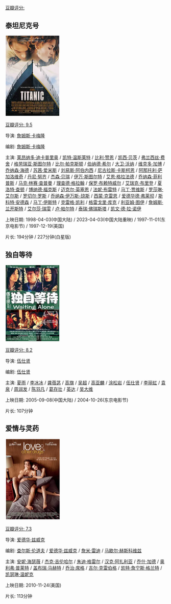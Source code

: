 ## 

[豆瓣评分: ]()

## 泰坦尼克号

![image-20240512222541918](./aiqing/image-20240512222541918.png)

[豆瓣评分: 9.5](https://movie.douban.com/subject/1292722/)

导演: [詹姆斯·卡梅隆](https://movie.douban.com/celebrity/1022571/)

编剧: [詹姆斯·卡梅隆](https://movie.douban.com/celebrity/1022571/)

主演: [莱昂纳多·迪卡普里奥](https://movie.douban.com/celebrity/1041029/) / [凯特·温斯莱特](https://movie.douban.com/celebrity/1054446/) / [比利·赞恩](https://movie.douban.com/celebrity/1031864/) / [凯西·贝茨](https://movie.douban.com/celebrity/1010555/) / [弗兰西丝·费舍](https://movie.douban.com/celebrity/1048158/) / [格劳瑞亚·斯图尔特](https://movie.douban.com/celebrity/1010625/) / [比尔·帕克斯顿](https://movie.douban.com/celebrity/1048134/) / [伯纳德·希尔](https://movie.douban.com/celebrity/1036511/) / [大卫·沃纳](https://movie.douban.com/celebrity/1025251/) / [维克多·加博](https://movie.douban.com/celebrity/1031913/) / [乔纳森·海德](https://movie.douban.com/celebrity/1018150/) / [苏茜·爱米斯](https://movie.douban.com/celebrity/1013951/) / [刘易斯·阿伯内西](https://movie.douban.com/celebrity/1365278/) / [尼古拉斯·卡斯柯恩](https://movie.douban.com/celebrity/1071822/) / [阿那托利·萨加洛维奇](https://movie.douban.com/celebrity/1365279/) / [丹尼·努齐](https://movie.douban.com/celebrity/1049735/) / [杰森·贝瑞](https://movie.douban.com/celebrity/1036813/) / [伊万·斯图尔特](https://movie.douban.com/celebrity/1028058/) / [艾恩·格拉法德](https://movie.douban.com/celebrity/1027206/) / [乔纳森·菲利普斯](https://movie.douban.com/celebrity/1050474/) / [马克·林赛·查普曼](https://movie.douban.com/celebrity/1075680/) / [理查德·格拉翰](https://movie.douban.com/celebrity/1099753/) / [保罗·布赖特威尔](https://movie.douban.com/celebrity/1365285/) / [艾瑞克·布里登](https://movie.douban.com/celebrity/1002784/) / [夏洛特·查顿](https://movie.douban.com/celebrity/1315279/) / [博纳德·福克斯](https://movie.douban.com/celebrity/1086881/) / [迈克尔·英塞恩](https://movie.douban.com/celebrity/1086016/) / [法妮·布雷特](https://movie.douban.com/celebrity/1365288/) / [马丁·贾维斯](https://movie.douban.com/celebrity/1106152/) / [罗莎琳·艾尔斯](https://movie.douban.com/celebrity/1057182/) / [罗切尔·罗斯](https://movie.douban.com/celebrity/1319317/) / [乔纳森·伊万斯-琼斯](https://movie.douban.com/celebrity/1365280/) / [西蒙·克雷恩](https://movie.douban.com/celebrity/1281455/) / [爱德华德·弗莱彻](https://movie.douban.com/celebrity/1082829/) / [斯科特·安德森](https://movie.douban.com/celebrity/1365284/) / [马丁·伊斯特](https://movie.douban.com/celebrity/1365286/) / [克雷格·凯利](https://movie.douban.com/celebrity/1111372/) / [格雷戈里·库克](https://movie.douban.com/celebrity/1328268/) / [利亚姆·图伊](https://movie.douban.com/celebrity/1365287/) / [詹姆斯·兰开斯特](https://movie.douban.com/celebrity/1365282/) / [艾尔莎·瑞雯](https://movie.douban.com/celebrity/1143955/) / [卢·帕尔特](https://movie.douban.com/celebrity/1365283/) / [泰瑞·佛瑞斯塔](https://movie.douban.com/celebrity/1087653/) / [凯文·德·拉·诺伊](https://movie.douban.com/celebrity/1365281/)

上映日期: 1998-04-03(中国大陆) / 2023-04-03(中国大陆重映) / 1997-11-01(东京电影节) / 1997-12-19(美国)

片长: 194分钟 / 227分钟(白星版)

## 独自等待

![image-20240503224916236](./aiqing/image-20240503224916236.png)

[豆瓣评分: 8.2](https://movie.douban.com/subject/1308741/)

导演: [伍仕贤](https://movie.douban.com/celebrity/1274368/)

编剧: [伍仕贤](https://movie.douban.com/celebrity/1274368/)

主演: [夏雨](https://movie.douban.com/celebrity/1041082/) / [李冰冰](https://movie.douban.com/celebrity/1040990/) / [龚蓓苾](https://movie.douban.com/celebrity/1274298/) / [高旗](https://movie.douban.com/celebrity/1035279/) / [吴超](https://movie.douban.com/celebrity/1276003/) / [高亚麟](https://movie.douban.com/celebrity/1314443/) / [涂松岩](https://movie.douban.com/celebrity/1276048/) / [伍仕贤](https://movie.douban.com/celebrity/1274368/) / [李丽虹](https://movie.douban.com/celebrity/1318423/) / [袁泉](https://movie.douban.com/celebrity/1010504/) / [周润发](https://movie.douban.com/celebrity/1044899/) / [陈羽凡](https://movie.douban.com/celebrity/1316346/) / [葛存壮](https://movie.douban.com/celebrity/1275415/) / [英达](https://movie.douban.com/celebrity/1011479/) / [吴大维](https://movie.douban.com/celebrity/1028801/)

上映日期: 2005-09-08(中国大陆) / 2004-10-26(东京电影节)

片长: 107分钟

## 爱情与灵药

![image-20240713090329906](aiqing/image-20240713090329906.png)

[豆瓣评分: 7.3](https://movie.douban.com/subject/3078609/)

导演: [爱德华·兹威克](https://www.douban.com/personage/27233614/)

编剧: [查尔斯·伦道夫](https://www.douban.com/personage/27577723/) / [爱德华·兹威克](https://www.douban.com/personage/27233614/) / [詹米·雷迪](https://www.douban.com/personage/35012319/) / [马歇尔·赫斯科维兹](https://www.douban.com/personage/27238347/)

主演: [安妮·海瑟薇](https://www.douban.com/personage/27253788/) / [杰克·吉伦哈尔](https://www.douban.com/personage/27253763/) / [朱迪·格雷尔](https://www.douban.com/personage/27214947/) / [汉克·阿扎利亚](https://www.douban.com/personage/27250480/) / [乔什·加德](https://www.douban.com/personage/27533515/) / [奥利弗·普莱特](https://www.douban.com/personage/27219554/) / [盖布瑞·马赫特](https://www.douban.com/personage/27210329/) / [乔治·席格](https://www.douban.com/personage/27212737/) / [吉尔·克雷伯格](https://www.douban.com/personage/27253975/) / [凯特·詹宁斯·格兰特](https://www.douban.com/personage/27307120/) / [凯瑟琳·温妮克](https://www.douban.com/personage/27242103/)

上映日期: 2010-11-24(美国)

片长: 113分钟